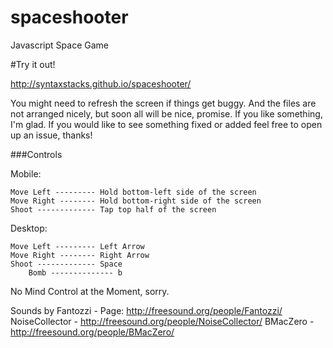 spaceshooter
============

Javascript Space Game

#Try it out!

http://syntaxstacks.github.io/spaceshooter/

You might need to refresh the screen if things get buggy. And the files are not arranged nicely, but soon all will be nice, promise. If you like something, I'm glad. If you would like to see something fixed or added feel free to open up an issue, thanks!

###Controls

  Mobile: 
  
    Move Left --------- Hold bottom-left side of the screen 
    Move Right -------- Hold bottom-right side of the screen 
    Shoot ------------- Tap top half of the screen
    
  
  Desktop:
  
    Move Left --------- Left Arrow 
    Move Right -------- Right Arrow 
    Shoot ------------- Space
		Bomb -------------- b
    
  
No Mind Control at the Moment, sorry.

Sounds by 
Fantozzi - Page: http://freesound.org/people/Fantozzi/
NoiseCollector - http://freesound.org/people/NoiseCollector/
BMacZero - http://freesound.org/people/BMacZero/
